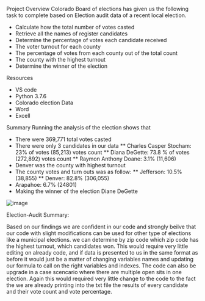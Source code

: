 Project Overview
Colorado Board of elections has given us the following task to complete based on Election audit data of a recent local election. 

* Calculate how the total number of votes casted
*	Retrieve all the names of register candidates 
*	Determine the percentage of votes each candidate received
*	The voter turnout for each county
*	The percentage of votes from each county out of the total count
*	The county with the highest turnout
*	Determine the winner of the election


Resources
*	VS code 
*	Python 3.7.6
*	Colorado election Data
*	Word 
*	Excell

Summary
Running the analysis of the election shows that 
*	There were 369,771 total votes casted
*	There were only 3 candidates in our data
**	Charles Casper Stocham: 23% of votes (85,213) votes count
**	Diana DeGette: 73.8 % of votes (272,892) votes count
**	Raymon Anthony Doane: 3.1% (11,606)
* Denver was the county with highest turnout 
*	The county votes and turn outs was as follow:
**	Jefferson: 10.5% (38,855)
**	Denver: 82.8% (306,055)
*	Arapahoe: 6.7% (24801)
*	Making the winner of the election Diane DeGette 

 ![image](https://user-images.githubusercontent.com/90356052/136720674-7fbc1fb7-c6f8-41bb-b177-87abb28345c0.png)

 

Election-Audit Summary:

Based on our findings we are confident in our code and strongly beilve that our code with slight modifications can be used for other type of elections like a municipal elections. we can determine by zip code which zip code has the highest turnout, which candidates won. This would require very little editing on already code, and if data is presented to us in the same format as before it would just be a matter of changing variables names and updating our formula to call on the right variables and indexes. The code can also be upgrade in a case scencario where there are multiple open sits in one election. Again this would required very little change to the code to the fact the we are already printing into the txt file the results of every candidate and their vote count and vote percentage. 
